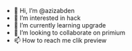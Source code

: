 - 👋 Hi, I’m @azizabden
- 👀 I’m interested in hack
- 🌱 I’m currently learning upgrade
- 💞️ I’m looking to collaborate on primium
- 📫 How to reach me clik preview

<!---
azizabden/azizabden is a ✨ special ✨ repository because its `README.md` (this file) appears on your GitHub profile.
You can click the Preview link to take a look at your changes.
--->
